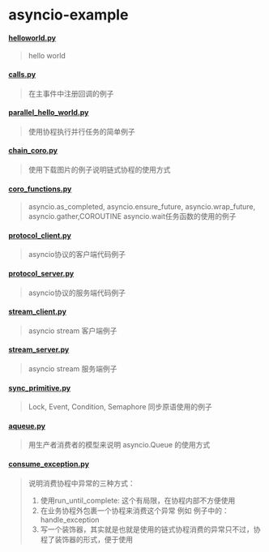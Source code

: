 # asyncio-example

#### [helloworld.py](https://github.com/kagxin/asyncio-example/blob/master/helloworld.py)
> hello world
#### [calls.py](https://github.com/kagxin/asyncio-example/blob/master/calls.py)
> 在主事件中注册回调的例子
#### [parallel_hello_world.py](https://github.com/kagxin/asyncio-example/blob/master/parallel_hello_world.py)
> 使用协程执行并行任务的简单例子
#### [chain_coro.py](https://github.com/kagxin/asyncio-example/blob/master/chain_coro.py)
> 使用下载图片的例子说明链式协程的使用方式
#### [coro_functions.py](https://github.com/kagxin/asyncio-example/blob/master/coro_functions.py)
> asyncio.as_completed, asyncio.ensure_future, asyncio.wrap_future, asyncio.gather,COROUTINE asyncio.wait任务函数的使用的例子
#### [protocol_client.py](https://github.com/kagxin/asyncio-example/blob/master/protocol_client.py)
> asyncio协议的客户端代码例子
#### [protocol_server.py](https://github.com/kagxin/asyncio-example/blob/master/protocol_server.py)
> asyncio协议的服务端代码例子
#### [stream_client.py](https://github.com/kagxin/asyncio-example/blob/master/stream_client.py)
> asyncio stream 客户端例子
#### [stream_server.py](https://github.com/kagxin/asyncio-example/blob/master/stream_server.py)
> asyncio stream 服务端例子
#### [sync_primitive.py](https://github.com/kagxin/asyncio-example/blob/master/sync_primitive.py)
> Lock, Event, Condition, Semaphore 同步原语使用的例子
#### [aqueue.py](https://github.com/kagxin/asyncio-example/blob/master/aqueue.py)
> 用生产者消费者的模型来说明 asyncio.Queue 的使用方式
#### [consume_exception.py](https://github.com/kagxin/asyncio-example/blob/master/consume_exception.py)

>说明消费协程中异常的三种方式：
>1. 使用run_until_complete: 这个有局限，在协程内部不方便使用
>2. 在业务协程外包裹一个协程来消费这个异常 例如 例子中的： handle_exception
>3. 写一个装饰器，其实就是也就是使用的链式协程消费的异常只不过，协程了装饰器的形式，便于使用